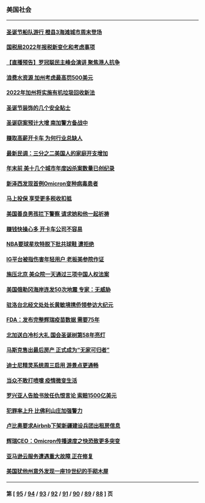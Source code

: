 ### 美国社会
---
#### [圣诞节船队游行 橙县3海滩城市周末登场](../../pages/ncid1078160/n13428708.md) 
#### [国税局2022年报税新变化和考虑事项](../../pages/ncid1078160/n13428692.md) 
#### [【直播预告】罗冠聪民主峰会演讲 聚焦港人抗争](../../pages/ncid1078160/n13424672.md) 
#### [浪费水资源 加州考虑最高罚500美元](../../pages/ncid1078160/n13428278.md) 
#### [2022年加州将实施有机垃圾回收新法](../../pages/ncid1078160/n13428333.md) 
#### [圣诞节装饰的几个安全贴士](../../pages/ncid1078160/n13428295.md) 
#### [圣诞窃案预计大增 南加警方备战中](../../pages/ncid1078160/n13428234.md) 
#### [赚取高薪开卡车 为何行业总缺人](../../pages/ncid1078160/n13428218.md) 
#### [最新民调：三分之二美国人的家庭开支增加](../../pages/ncid1078160/n13427876.md) 
#### [年末前 美十几个城市年度凶杀案数量已创纪录](../../pages/ncid1078160/n13427797.md) 
#### [新泽西发现首例Omicron变种病毒患者](../../pages/ncid1078160/n13427972.md) 
#### [马上投保 享受更多税收扣抵](../../pages/ncid1078160/n13421414.md) 
#### [美国善良男孩拦下警察 请求她和他一起祈祷](../../pages/ncid1078160/n13425849.md) 
#### [赚钱快操心多 开卡车公司不容易](../../pages/ncid1078160/n13426161.md) 
#### [NBA要球星坎特脱下批共球鞋 遭拒绝](../../pages/ncid1078160/n13425545.md) 
#### [IG平台被指伤害年轻用户 老板美参院作证](../../pages/ncid1078160/n13425219.md) 
#### [施压北京 美众院一天通过三项中国人权法案](../../pages/ncid1078160/n13425410.md) 
#### [美国俄勒冈海岸连发50次地震 专家：无威胁](../../pages/ncid1078160/n13425364.md) 
#### [驻洛台北经文处处长黄敏境携侨领参访大纪元](../../pages/ncid1078160/n13425157.md) 
#### [FDA：发布完整辉瑞疫苗数据 需要75年](../../pages/ncid1078160/n13424786.md) 
#### [北加送白冷杉大礼 国会圣诞树第58年亮灯](../../pages/ncid1078160/n13423763.md) 
#### [马斯克售出最后房产 正式成为“无家可归者”](../../pages/ncid1078160/n13423074.md) 
#### [迪士尼精灵系统周三启用 游景点更通畅](../../pages/ncid1078160/n13423314.md) 
#### [当众不敢打喷嚏 疫情微变生活](../../pages/ncid1078160/n13423294.md) 
#### [罗兴亚人告脸书放任仇恨言论 索赔1500亿美元](../../pages/ncid1078160/n13422903.md) 
#### [犯罪率上升 比佛利山庄加强警力](../../pages/ncid1078160/n13422631.md) 
#### [卢比奥要求Airbnb下架新疆建设兵团出租房信息](../../pages/ncid1078160/n13422595.md) 
#### [辉瑞CEO：Omicron传播速度之快恐致更多突变](../../pages/ncid1078160/n13422517.md) 
#### [亚马逊云服务遭遇重大故障 正在修复](../../pages/ncid1078160/n13422500.md) 
#### [美国犹他州意外发现一座19世纪的手砌木屋](../../pages/ncid1078160/n13421127.md) 

---
#### 第 [ [95](./95.md) / [94](./94.md) / [93](./93.md) / [92](./92.md) / [91](./91.md) / [90](./90.md) / [89](./89.md) / [88](./88.md) ] 页
